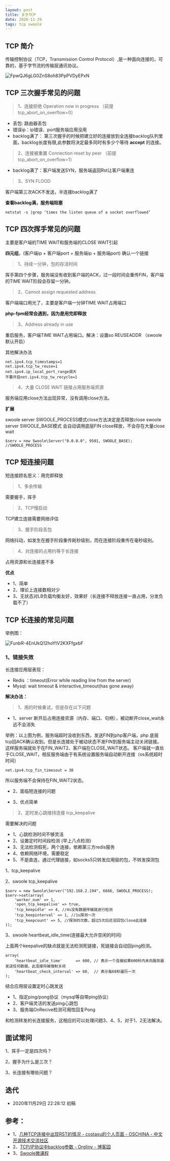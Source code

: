 ```yaml
---
layout: post
title: 关于TCP
date: 2020-11-29
tags: tcp swoole
---
```


## TCP 简介

传输控制协议（TCP，Transmission Control Protocol）,是一种面向连接的，可靠的，基于字节流的传输层通讯协议。

![FpwQJ6gLG0ZnS8oh83PpPVDyEPxN](http://img.chunpat.cn/FpwQJ6gLG0ZnS8oh83PpPVDyEPxN)

## TCP 三次握手常见的问题

> 1、连接拒绝 Operation now in progress （前提tcp_abort_on_overflow=0）

* 丢包: 路由器丢包
* 错误ip：ip错误、port服务端应用没用
* backlog满了：  第三次握手的时候把建立好的连接放到全连接backlog队列里面，backlog长度有限,此参数将决定最多同时有多少个等待 **accept** 的连接。

> 2、连接被重置 Connection reset by peer （前提tcp_abort_on_overflow=1）

* backlog满了：客户端发送SYN，服务端返回Rst让客户端重连

> 3、SYN FLOOD

客户端第三次ACK不发送，半连接backlog满了

**查看backlog满，服务端阻塞**
```
netstat -s |grep ‘times the listen queue of a socket overflowed’
```

## TCP 四次挥手常见的问题

主要是客户端的TIME WAIT和服务端的CLOSE WAIT引起

**四元组**，(客户端ip + 客户端port + 服务端ip + 服务端port) 确认一个链接

> 1、持续一分钟，包的存活时间

挥手第四个步骤，服务端没有收到客户端的ACK，过一段时间会重传FIN，客户端的TIME WAIT阶段会存留一分钟。

> 2、Cannot assign requested address

客户端端口用光了，主要是客户端一分钟TIME WAIT占用端口

**php-fpm经常会遇到，因为是用完即释放** 


> 3、Address already in use 

重启服务，客户端TIME WAIT占用端口。解决：设置so REUSEADDR （swoole 默认开启）

其他解决办法
```
net.ipv4.tcp_timestamps=1
net.ipv4.tcp_tw_reuse=1
net.ipv4.ip_local_port_range调大
不要开启net.ipv4.tcp_tw_recycle=1
```

> 4、大量 CLOSE WAIT 链接占用服务端资源

服务端应用close方法出现异常，没有调用close方法。

**扩展**

swoole server SWOOLE_PROCESS模式close方法决定是否释放close
swoole server SWOOLE_BASE模式 会自动调用底层FIN close释放，不会存在大量close wait

```
$serv = new Swoole\Server("0.0.0.0", 9501, SWOOLE_BASE); //SWOOLE_PROCESS
```

## TCP 短连接问题

短连接顾名思义：用完即释放

> 1、多余传输

需要握手，挥手

> 2、TCP慢启动

TCP建立连接需要网络评估

> 3、握手阶段丢包

网络抖动，如发生在握手阶段重传耗秒级别，而在连接阶段重传在毫秒级别。

> 4、对连接的占用约等于长连接

占用资源和长连接差不多

**优点**

* 1、简单
* 2、理论上连接数相对少
* 3、无状态对LB负载均衡友好，效果好（长连接不释放连接一直占用，分发负载不了）

## TCP 长连接的常见问题

举例图：

![FunbR-4EnUkQ12hoYtV2KXFfgxbF](http://img.chunpat.cn/FunbR-4EnUkQ12hoYtV2KXFfgxbF)

### 1、链接失效

长连接应用层表现：
* Redis ：timeout(Error while reading line from the server)
* Mysql: wait timeout & interactive_timeout(has gone away)

**解决办法：**



> 1、用的时候重试，但是存在以下问题

* 1、server 断开后占用连接资源（内存、端口、句柄），被动断开close_wait永远不会消失

举例：以上图为例，服务端超时没收到东西，发送FIN到php客户端，php 底层tcp回ACK确认收到。但是长连接处于被动状态不发FIN到服务端主动关闭链接。
这样服务端就处于在FIN_WAIT2、客户端在CLOSE_WAIT状态。
客户端就一直处于CLOSE_WAIT，相反服务端由于有系统设置服务端自动断开连接（os系统超时时间）
```
net.ipv4.tcp_fin_timesout = 30
```
所以服务端不会保持在FIN_WAIT2状态。


* 2、面临短连接的问题


* 3、优点简单


> 2、定时发心跳维持连接 tcp_keepalive

需要解决的问题
* 1、心跳检测时间不够灵活
* 2、设置定时时间段检测 (早上八点检测)
* 3、无法检测假死，两个连接，依赖第三方redis服务
* 4、依赖网络环境，需要稳定
* 5、不是直连，通过代理链接，如socks5只转发应用层的包，不转发探测包

1、tcp_keepalive

2、swoole tcp_keepalive

```
$serv = new Swoole\Server("192.168.2.194", 6666, SWOOLE_PROCESS);
$serv->set(array(
    'worker_num' => 1,
    'open_tcp_keepalive' => true,
    'tcp_keepidle' => 4, //4s没有数据传输就进行检测
    'tcp_keepinterval' => 1, //1s探测一次
    'tcp_keepcount' => 5, //探测的次数，超过5次后还没回包close此连接
));

```

3、swoole heartbeat_idle_time(连接最大允许空闲的时间)

上面两个keepalive的缺点就是无法检测死链接，死链接会自动回ping检测。

```
array(
    'heartbeat_idle_time'      => 600, // 表示一个连接如果600秒内未向服务器发送任何数据，此连接将被强制关闭
    'heartbeat_check_interval' => 60,  // 表示每60秒遍历一次
);
```

结合应用层设置定时心跳发送
* 1、指定ping/pong协议（mysql等自带ping协议）
* 2、客户端灵活的发送ping心跳包
* 3、服务端OnRecive检测可用性回复Pong

和检测转发的长连接服务，这相应的可以处理问题3、4、5，对于1、2无法解决。


## 面试常问

1、挥手一定是四次吗？

2、握手为什么是三次？

3、长连接有哪些问题？

## 迭代
* 2020年11月29日 22:28:12 初稿

## 参考：
* 1、[几种TCP连接中出现RST的情况 - costaxu的个人页面 - OSCHINA - 中文开源技术交流社区](https://my.oschina.net/costaxu/blog/127394)
* 2、[TCP/IP协议中backlog参数 - Orgliny - 博客园](https://www.cnblogs.com/Orgliny/p/5780796.html)
* 3、[Swoole微课程](https://course.swoole-cloud.com/videos/1)
